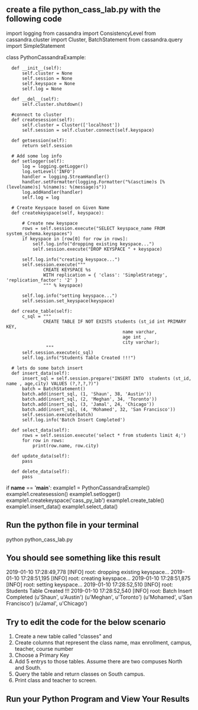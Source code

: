 



## create a file python_cass_lab.py with the following code

  import logging
  from cassandra import ConsistencyLevel
  from cassandra.cluster import Cluster, BatchStatement
  from cassandra.query import SimpleStatement


  class PythonCassandraExample:

      def __init__(self):
          self.cluster = None
          self.session = None
          self.keyspace = None
          self.log = None

      def __del__(self):
          self.cluster.shutdown()

      #connect to cluster
      def createsession(self):
          self.cluster = Cluster(['localhost'])
          self.session = self.cluster.connect(self.keyspace)

      def getsession(self):
          return self.session

      # Add some log info
      def setlogger(self):
          log = logging.getLogger()
          log.setLevel('INFO')
          handler = logging.StreamHandler()
          handler.setFormatter(logging.Formatter("%(asctime)s [%(levelname)s] %(name)s: %(message)s"))
          log.addHandler(handler)
          self.log = log

      # Create Keyspace based on Given Name
      def createkeyspace(self, keyspace):

          # Create new keyspace
          rows = self.session.execute("SELECT keyspace_name FROM system_schema.keyspaces")
          if keyspace in [row[0] for row in rows]:
              self.log.info("dropping existing keyspace...")
              self.session.execute("DROP KEYSPACE " + keyspace)

          self.log.info("creating keyspace...")
          self.session.execute("""
                  CREATE KEYSPACE %s
                  WITH replication = { 'class': 'SimpleStrategy', 'replication_factor': '2' }
                  """ % keyspace)

          self.log.info("setting keyspace...")
          self.session.set_keyspace(keyspace)

      def create_table(self):
          c_sql = """
                  CREATE TABLE IF NOT EXISTS students (st_id int PRIMARY KEY,
                                                name varchar,
                                                age int ,
                                                city varchar);
                   """
          self.session.execute(c_sql)
          self.log.info("Students Table Created !!!")

      # lets do some batch insert
      def insert_data(self):
          insert_sql = self.session.prepare("INSERT INTO  students (st_id, name , age,city) VALUES (?,?,?,?)")
          batch = BatchStatement()
          batch.add(insert_sql, (1, 'Shaun', 38, 'Austin'))
          batch.add(insert_sql, (2, 'Meghan', 34, 'Toronto'))
          batch.add(insert_sql, (3, 'Jamal', 24, 'Chicago'))
          batch.add(insert_sql, (4, 'Mohamed', 32, 'San Francisco'))
          self.session.execute(batch)
          self.log.info('Batch Insert Completed')

      def select_data(self):
          rows = self.session.execute('select * from students limit 4;')
          for row in rows:
              print(row.name, row.city)

      def update_data(self):
          pass

      def delete_data(self):
          pass


  if __name__ == '__main__':
      example1 = PythonCassandraExample()
      example1.createsession()
      example1.setlogger()
      example1.createkeyspace('cass_py_lab')
      example1.create_table()
      example1.insert_data()
      example1.select_data()
      
## Run the python file in your terminal

  python python_cass_lab.py

## You should see something like this result

  2019-01-10 17:28:49,778 [INFO] root: dropping existing keyspace...
  2019-01-10 17:28:51,195 [INFO] root: creating keyspace...
  2019-01-10 17:28:51,875 [INFO] root: setting keyspace...
  2019-01-10 17:28:52,510 [INFO] root: Students Table Created !!!
  2019-01-10 17:28:52,540 [INFO] root: Batch Insert Completed
  (u'Shaun', u'Austin')
  (u'Meghan', u'Toronto')
  (u'Mohamed', u'San Francisco')
  (u'Jamal', u'Chicago')
  
## Try to edit the code for the below scenario

1.  Create a new table called "classes" and 
2.  Create columns that represent the class name, max enrollment, campus, teacher, course number
3.  Choose a Primary Key
4.  Add 5 entrys to those tables.  Assume there are two compuses North and South.
5.  Query the table and return classes on South campus.
6.  Print class and teacher to screen.

## Run your Python Program and View Your Results
